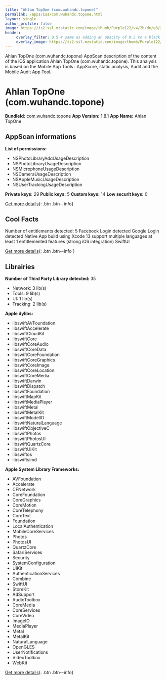 ```yaml
---
title: "Ahlan TopOne (com.wuhandc.topone)"
permalink: /apps/ios/com.wuhandc.topone.html
layout: single
author_profile: false
image: https://is2-ssl.mzstatic.com/image/thumb/Purple122/v4/2b/de/e8/2bdee80f-9caa-108d-1e52-20e4266559a3/AppIcon-0-0-1x_U007emarketing-0-0-0-5-0-0-sRGB-0-0-0-GLES2_U002c0-512MB-85-220-0-0.png/512x512bb.jpg
header: 
     overlay_filter: 0.5 # same as adding an opacity of 0.5 to a black background
     overlay_image: https://is2-ssl.mzstatic.com/image/thumb/Purple122/v4/2b/de/e8/2bdee80f-9caa-108d-1e52-20e4266559a3/AppIcon-0-0-1x_U007emarketing-0-0-0-5-0-0-sRGB-0-0-0-GLES2_U002c0-512MB-85-220-0-0.png/512x512bb.jpg
---
```

Ahlan TopOne (com.wuhandc.topone) AppScan description of the content of the iOS application Ahlan TopOne (com.wuhandc.topone). This analysis is based on the Mobile App Tools : AppScore, static analysis, Audit and the Mobile Audit App Tool.

# Ahlan TopOne (com.wuhandc.topone)

**BundleId:** com.wuhandc.topone
**App Version:** 1.8.1
**App Name:** Ahlan TopOne


## AppScan informations 

**List of permissions:** 
- NSPhotoLibraryAddUsageDescription
- NSPhotoLibraryUsageDescription
- NSMicrophoneUsageDescription
- NSCameraUsageDescription
- NSAppleMusicUsageDescription
- NSUserTrackingUsageDescription
  
  
**Private keys:** 29
**Public keys:** 5
**Custom keys:** 14
**Low securit keys:** 0
  
[Get more details](/pricing.html){: .btn .btn--info}

## Cool Facts

Number of entitlements detected: 5
Facebook Login detected
Google Login detected
Native App
build using Xcode 13
support multiple languages
at least 1 entitlemented features (strong iOS integration)
SwiftUI
  
[Get more details](/pricing.html){: .btn .btn--info }

## Librairies 
**Number of Third Party Library detected:** 35
- Network: 3 lib(s)
- Tools: 9 lib(s)
- UI: 1 lib(s)
- Tracking: 2 lib(s)


**Apple dylibs:**
- libswiftAVFoundation
- libswiftAccelerate
- libswiftCloudKit
- libswiftCore
- libswiftCoreAudio
- libswiftCoreData
- libswiftCoreFoundation
- libswiftCoreGraphics
- libswiftCoreImage
- libswiftCoreLocation
- libswiftCoreMedia
- libswiftDarwin
- libswiftDispatch
- libswiftFoundation
- libswiftMapKit
- libswiftMediaPlayer
- libswiftMetal
- libswiftMetalKit
- libswiftModelIO
- libswiftNaturalLanguage
- libswiftObjectiveC
- libswiftPhotos
- libswiftPhotosUI
- libswiftQuartzCore
- libswiftUIKit
- libswiftos
- libswiftsimd


**Apple System Library Frameworks:**
- AVFoundation
- Accelerate
- CFNetwork
- CoreFoundation
- CoreGraphics
- CoreMotion
- CoreTelephony
- CoreText
- Foundation
- LocalAuthentication
- MobileCoreServices
- Photos
- PhotosUI
- QuartzCore
- SafariServices
- Security
- SystemConfiguration
- UIKit
- AuthenticationServices
- Combine
- SwiftUI
- StoreKit
- AdSupport
- AudioToolbox
- CoreMedia
- CoreServices
- CoreVideo
- ImageIO
- MediaPlayer
- Metal
- MetalKit
- NaturalLanguage
- OpenGLES
- UserNotifications
- VideoToolbox
- WebKit


  
[Get more details](/pricing.html){: .btn .btn--info}

